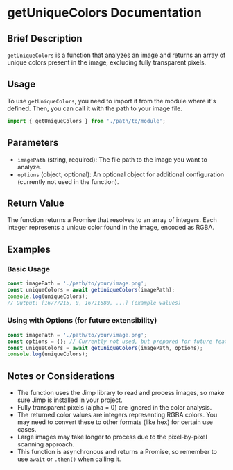 # getUniqueColors Documentation

## Brief Description
`getUniqueColors` is a function that analyzes an image and returns an array of unique colors present in the image, excluding fully transparent pixels.

## Usage
To use `getUniqueColors`, you need to import it from the module where it's defined. Then, you can call it with the path to your image file.

```javascript
import { getUniqueColors } from './path/to/module';
```

## Parameters
- `imagePath` (string, required): The file path to the image you want to analyze.
- `options` (object, optional): An optional object for additional configuration (currently not used in the function).

## Return Value
The function returns a Promise that resolves to an array of integers. Each integer represents a unique color found in the image, encoded as RGBA.

## Examples

### Basic Usage
```javascript
const imagePath = './path/to/your/image.png';
const uniqueColors = await getUniqueColors(imagePath);
console.log(uniqueColors);
// Output: [16777215, 0, 16711680, ...] (example values)
```

### Using with Options (for future extensibility)
```javascript
const imagePath = './path/to/your/image.png';
const options = {}; // Currently not used, but prepared for future features
const uniqueColors = await getUniqueColors(imagePath, options);
console.log(uniqueColors);
```

## Notes or Considerations
- The function uses the Jimp library to read and process images, so make sure Jimp is installed in your project.
- Fully transparent pixels (alpha = 0) are ignored in the color analysis.
- The returned color values are integers representing RGBA colors. You may need to convert these to other formats (like hex) for certain use cases.
- Large images may take longer to process due to the pixel-by-pixel scanning approach.
- This function is asynchronous and returns a Promise, so remember to use `await` or `.then()` when calling it.